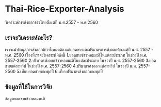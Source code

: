 # Thai-Rice-Exporter-Analysis
วิเคราะห์การส่งออกข้าวไทยตั้งแต่ปี พ.ศ.2557 - พ.ศ.2560
## เราจะวิเคราะห์อะไร?
เราจะนำข้อมูลการส่งออกข้าวทั้งหมดต้องแต่ยอดขายและปริมาตรการส่งออกต้องแต่ปี พ.ศ. 2557 - พ.ศ. 2560 เรื่องที่เราจะวิเคราะห์มีดังนี้
  1.ยอดขายข้าวหอมมะลิในแต่ละประเภท ในช่วงปี พ.ศ. 2557-2560
  2.ปริมาตรส่งออกข้าวหอมมะลิในแต่ละประเภท ในช่วงปี พ.ศ. 2557-2560
  3.ยอดขายแต่ละทวีป ในช่วงปี พ.ศ. 2557-2560
  4.ปริมาตรส่งออกแต่ละทวีป ในช่วงปี พ.ศ. 2557-2560
  5.เทียบยอดขายของทุกปี
  6.เทียบปริมาตรส่งออกของทุกปี
## ข้อมูลที่ใช้ในการวิจัย
ข้อมูลยอดขายข้าวหอมมะลิ
